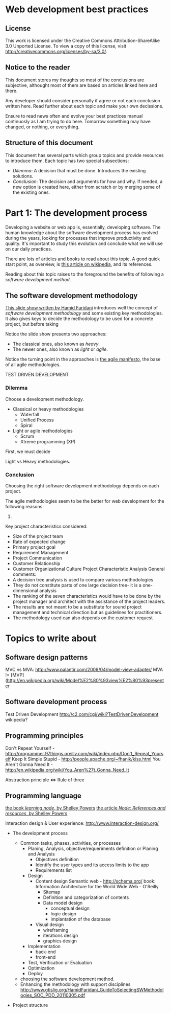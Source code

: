 Web development best practices
==============================

## License ##

This work is licensed under the Creative Commons Attribution-ShareAlike 3.0 Unported License. To view a copy of this license, visit http://creativecommons.org/licenses/by-sa/3.0/.

## Notice to the reader ##

This document stores my thoughts so most of the conclusions are subjective, althought most of them are based on articles linked here and there.

Any developer should consider personally if agree or not each conclusion written here. Read further about each topic and make your own decissions.

Ensure to read news often and evolve your best practices manual continuosly as I am trying to do here. Tomorrow something may have changed, or nothing, or everything.

## Structure of this document ##

This document has several parts which group topics and provide resources to introduce them. Each topic has two special subsections:

- *Dilemma*: A decision that must be done. Introduces the existing solutions.
- *Conclusion*: The decision and arguments for how and why. If needed, a new option is created here, either from scratch or by merging some of the existing ones.

Part 1: The development process
===============================

Developing a website or web app is, essentially, developing software. The human knowledge about the software development process has evolved during the years, looking for processes that improve productivity and quality. It's important to study this evolution and conclude what we will use on our daily practices.

There are lots of articles and books to read about this topic. A good quick start point, as overview, is [this article on wikipedia](http://en.wikipedia.org/wiki/Software_development_process), and its references.

Reading about this topic raises to the foreground the benefits of following a *software development method*.

## The software development methodology ##

[This slide show written by Hamid Faridani](http://www.gtislig.org/HamidFaridani_GuideToSelectingSWMethodologies_SOC_PDD_20110305.pdf) introduces well the concept of *software development methodology* and some existing key methodologies. It also gives keys to decide the methodology to be used for a concrete project, but before taking

Notice the slide show presents two approaches:
* The classical ones, also known as *heavy*.
* The newer ones, also known as *light* or *agile*.

Notice the turning point in the approaches is [the agile manifesto](http://agilemanifesto.org/), the base of all agile methodologies.

TEST DRIVEN DEVELOPMENT

### Dilemma ###

Choose a development methodology.

- Classical or heavy methodologies
    * Waterfall
    * Unified Process
    * Spiral
- Light or agile methodologies
    * Scrum
    * Xtreme programming (XP)

First, we must decide

Light vs Heavy methodologies.

### Conclusion ###

Choosing the right software development methodology depends on each project.

The agile methodologies seem to be the better for web development for the following reasons:

1. 

Key project characteristics considered:
- Size of the project team
- Rate of expected change 
- Primary project goal
- Requirement Management
- Project Communication
- Customer Relationship 
- Customer Organizational Culture Project Characteristic Analysis
General comments:
- A decision tree analysis is used to compare various 
methodologies
- They do not constitute parts of one large decision tree- it is a 
one-dimensional analysis
- The ranking of the seven characteristics would have to be 
done by the project manager and architect with the assistance 
of the project leaders.
- The results are not meant to be a substitute for sound project 
management and technical direction but as guidelines for 
practitioners. 
- The methodology used can also depends on the customer 
request

# Topics to write about #

## Software design patterns ##

MVC vs MVA: http://www.palantir.com/2009/04/model-view-adapter/
MVA != [MVP](http://en.wikipedia.org/wiki/Model%E2%80%93view%E2%80%93presenter

## Software development process ##
Test Driven Development
http://c2.com/cgi/wiki?TestDrivenDevelopment
wikipedia?

## Programming principles ##

Don't Repeat Yourself - http://programmer.97things.oreilly.com/wiki/index.php/Don't_Repeat_Yourself
Keep It Simple Stupid - http://people.apache.org/~fhanik/kiss.html
You Aren't Gonna Need It - http://en.wikipedia.org/wiki/You_Aren%27t_Gonna_Need_It

Abstraction principle <=> Rule of three

## Programming language ##

[the book *learning node*, by Shelley Powers](http://shop.oreilly.com/product/0636920024606)
[the article *Node: References and resources*, by Shelley Powers](http://tech.burningbird.net/article/node-references-and-resources)

Interaction design & User experience: http://www.interaction-design.org/
* The development process
    * Common tasks, phases, activities, or processes
        * Planing, Analysis, objective/requeriments definition or Planing and Analysis
          * Objectives definition
          * Identify the user types and its access limits to the app
          * Requirements list
        * Design
          * Content design
            Semantic web - http://schema.org/
            book: Information Architecture for the World Wide Web - O'Reilly
              * Sitemap
              * Definition and categorization of contents
              * Data model design
                  * conceptual design
                  * logic design
                  * implantation of the database
          * Visual design
              * wireframing
              * iterations design
              * graphics design
        * Implementation
          * back-end
          * front-end
        * Test, Verification or Evaluation
        * Optimization
        * Deploy
    * choosing the software development method. 
    * Enhancing the methodology with support disciplines
      http://www.gtislig.org/HamidFaridani_GuideToSelectingSWMethodologies_SOC_PDD_20110305.pdf
      

* Project structure


